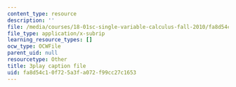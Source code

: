 ```yaml
---
content_type: resource
description: ''
file: /media/courses/18-01sc-single-variable-calculus-fall-2010/fa8d54c10f725a3fa072f99cc27c1653_2y4tCiWbVRI.vtt
file_type: application/x-subrip
learning_resource_types: []
ocw_type: OCWFile
parent_uid: null
resourcetype: Other
title: 3play caption file
uid: fa8d54c1-0f72-5a3f-a072-f99cc27c1653
---
```

